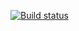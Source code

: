 [![Build status](https://ci.appveyor.com/api/projects/status/je9p39ks8fiuohca?svg=true)](https://ci.appveyor.com/project/ns-morozova/classes-inheritance)